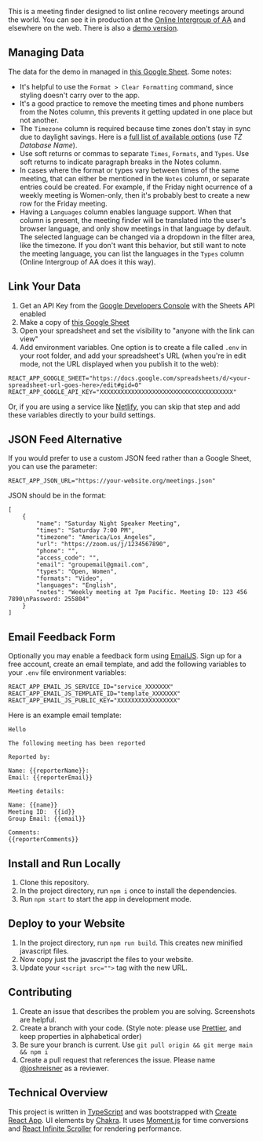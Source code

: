 This is a meeting finder designed to list online recovery meetings around the world. You can see it in production at the [Online Intergroup of AA](https://aa-intergroup.org/oiaa/meetings/) and elsewhere on the web. There is also a [demo version](https://online-meeting-list.netlify.app).

## Managing Data

The data for the demo in managed in [this Google Sheet](https://docs.google.com/spreadsheets/d/1wER2LP3dT_6_LEQ8fSY1rv2bGzIZ2aaMBi_0Bt1aN3I/edit#gid=0). Some notes:

- It's helpful to use the `Format > Clear Formatting` command, since styling doesn't carry over to the app.
- It's a good practice to remove the meeting times and phone numbers from the Notes column, this prevents it getting updated in one place but not another.
- The `Timezone` column is required because time zones don't stay in sync due to daylight savings. Here is a [full list of available options](https://en.wikipedia.org/wiki/List_of_tz_database_time_zones) (use _TZ Database Name_).
- Use soft returns or commas to separate `Times`, `Formats`, and `Types`. Use soft returns to indicate paragraph breaks in the Notes column.
- In cases where the format or types vary between times of the same meeting, that can either be mentioned in the `Notes` column, or separate entries could be created. For example, if the Friday night ocurrence of a weekly meeting is Women-only, then it's probably best to create a new row for the Friday meeting.
- Having a `Languages` column enables language support. When that column is present, the meeting finder will be translated into the user's browser language, and only show meetings in that language by default. The selected language can be changed via a dropdown in the filter area, like the timezone. If you don't want this behavior, but still want to note the meeting language, you can list the languages in the `Types` column (Online Intergroup of AA does it this way).

## Link Your Data

1. Get an API Key from the [Google Developers Console](https://console.cloud.google.com) with the Sheets API enabled
1. Make a copy of [this Google Sheet](https://docs.google.com/spreadsheets/d/1wER2LP3dT_6_LEQ8fSY1rv2bGzIZ2aaMBi_0Bt1aN3I/edit#gid=0)
1. Open your spreadsheet and set the visibility to "anyone with the link can view"
1. Add environment variables. One option is to create a file called `.env` in your root folder, and add your spreadsheet's URL (when you're in edit mode, not the URL displayed when you publish it to the web):

```
REACT_APP_GOOGLE_SHEET="https://docs.google.com/spreadsheets/d/<your-spreadsheet-url-goes-here>/edit#gid=0"
REACT_APP_GOOGLE_API_KEY="XXXXXXXXXXXXXXXXXXXXXXXXXXXXXXXXXXXXXX"
```

Or, if you are using a service like [Netlify](https://www.netlify.com), you can skip that step and add these variables directly to your build settings.

## JSON Feed Alternative

If you would prefer to use a custom JSON feed rather than a Google Sheet, you can use the parameter:

```
REACT_APP_JSON_URL="https://your-website.org/meetings.json"
```

JSON should be in the format:

```
[
    {
        "name": "Saturday Night Speaker Meeting",
        "times": "Saturday 7:00 PM",
        "timezone": "America/Los_Angeles",
        "url": "https://zoom.us/j/1234567890",
        "phone": "",
        "access_code": "",
        "email": "groupemail@gmail.com",
        "types": "Open, Women",
        "formats": "Video",
        "languages": "English",
        "notes": "Weekly meeting at 7pm Pacific. Meeting ID: 123 456 7890\nPassword: 255804"
    }
]
```

## Email Feedback Form

Optionally you may enable a feedback form using [EmailJS](https://www.emailjs.com/). Sign up for a free account, create an email template, and add the following variables to your `.env` file environment variables:

```
REACT_APP_EMAIL_JS_SERVICE_ID="service_XXXXXXX"
REACT_APP_EMAIL_JS_TEMPLATE_ID="template_XXXXXXX"
REACT_APP_EMAIL_JS_PUBLIC_KEY="XXXXXXXXXXXXXXXXX"
```

Here is an example email template:

```
Hello

The following meeting has been reported

Reported by:

Name: {{reporterName}}:
Email: {{reporterEmail}}

Meeting details:

Name: {{name}}
Meeting ID:  {{id}}
Group Email: {{email}}

Comments:
{{reporterComments}}
```

## Install and Run Locally

1. Clone this repository.
1. In the project directory, run `npm i` once to install the dependencies.
1. Run `npm start` to start the app in development mode.

## Deploy to your Website

1. In the project directory, run `npm run build`. This creates new minified javascript files.
1. Now copy just the javascript the files to your website.
1. Update your `<script src="">` tag with the new URL.

## Contributing

1. Create an issue that describes the problem you are solving. Screenshots are helpful.
1. Create a branch with your code. (Style note: please use [Prettier](https://prettier.io), and keep properties in alphabetical order)
1. Be sure your branch is current. Use `git pull origin && git merge main && npm i`
1. Create a pull request that references the issue. Please name [@joshreisner](https://github.com/joshreisner) as a reviewer.

## Technical Overview

This project is written in [TypeScript](https://www.typescriptlang.org/) and was bootstrapped with [Create React App](https://github.com/facebook/create-react-app). UI elements by [Chakra](https://chakra-ui.com/). It uses [Moment.js](https://momentjs.com) for time conversions and [React Infinite Scroller](https://cassetterocks.github.io/react-infinite-scroller) for rendering performance.
